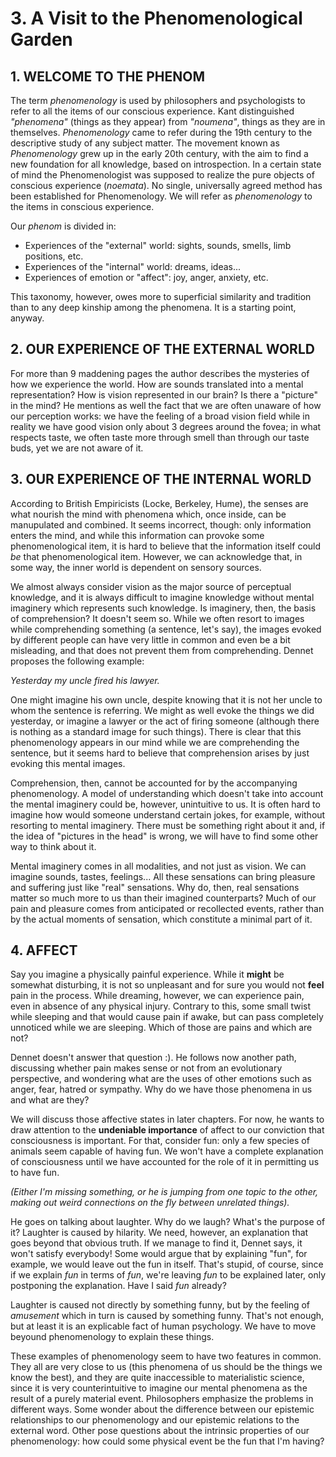 # 3. A Visit to the Phenomenological Garden

## 1. WELCOME TO THE PHENOM

The term *phenomenology* is used by philosophers and psychologists to refer to all the items of our conscious experience. Kant distinguished *"phenomena"* (things as they appear) from *"noumena"*, things as they are in themselves. *Phenomenology* came to refer during the 19th century to the descriptive study of any subject matter. The movement known as *Phenomenology* grew up in the early 20th century, with the aim to find a new foundation for all knowledge, based on introspection. In a certain state of mind the Phenomenologist was supposed to realize the pure objects of conscious experience (*noemata*). No single, universally agreed method has been established for Phenomenology. We will refer as *phenomenology* to the items in conscious experience.

Our *phenom* is divided in:

- Experiences of the "external" world: sights, sounds, smells, limb positions, etc.
- Experiences of the "internal" world: dreams, ideas...
- Experiences of emotion or "affect": joy, anger, anxiety, etc.

This taxonomy, however, owes more to superficial similarity and tradition than to any deep kinship among the phenomena. It is a starting point, anyway.

## 2. OUR EXPERIENCE OF THE EXTERNAL WORLD

For more than 9 maddening pages the author describes the mysteries of how we experience the world. How are sounds translated into a mental representation? How is vision represented in our brain? Is there a "picture" in the mind? He mentions as well the fact that we are often unaware of how our perception works: we have the feeling of a broad vision field while in reality we have good vision only about 3 degrees around the fovea; in what respects taste, we often taste more through smell than through our taste buds, yet we are not aware of it.

## 3. OUR EXPERIENCE OF THE INTERNAL WORLD

According to British Empiricists (Locke, Berkeley, Hume), the senses are what nourish the mind with phenomena which, once inside, can be manupulated and combined. It seems incorrect, though: only information enters the mind, and while this information can provoke some phenomenological item, it is hard to believe that the information itself could *be* that phenomenological item. However, we can acknowledge that, in some way, the inner world is dependent on sensory sources.

We almost always consider vision as the major source of perceptual knowledge, and it is always difficult to imagine knowledge without mental imaginery which represents such knowledge. Is imaginery, then, the basis of comprehension? It doesn't seem so. While we often resort to images while comprehending something (a sentence, let's say), the images evoked by different people can have very little in common and even be a bit misleading, and that does not prevent them from comprehending. Dennet proposes the following example:

*Yesterday my uncle fired his lawyer.*

One might imagine his own uncle, despite knowing that it is not her uncle to whom the sentence is referring. We might as well evoke the things we did yesterday, or imagine a lawyer or the act of firing someone (although there is nothing as a standard image for such things). There is clear that this phenomenology appears in our mind while we are comprehending the sentence, but it seems hard to believe that comprehension arises by just evoking this mental images.

Comprehension, then, cannot be accounted for by the accompanying phenomenology. A model of understanding which doesn't take into account the mental imaginery could be, however, unintuitive to us. It is often hard to imagine how would someone understand certain jokes, for example, without resorting to mental imaginery. There must be something right about it and, if the idea of "pictures in the head" is wrong, we will have to find some other way to think about it.

Mental imaginery comes in all modalities, and not just as vision. We can imagine sounds, tastes, feelings... All these sensations can bring pleasure and suffering just like "real" sensations. Why do, then, real sensations matter so much more to us than their imagined counterparts? Much of our pain and pleasure comes from anticipated or recollected events, rather than by the actual moments of sensation, which constitute a minimal part of it.

## 4. AFFECT

Say you imagine a physically painful experience. While it **might** be somewhat disturbing, it is not so unpleasant and for sure you would not **feel** pain in the process. While dreaming, however, we can experience pain, even in absence of any physical injury. Contrary to this, some small twist while sleeping and that would cause pain if awake, but can pass completely unnoticed while we are sleeping. Which of those are pains and which are not?

Dennet doesn't answer that question :). He follows now another path, discussing whether pain makes sense or not from an evolutionary perspective, and wondering what are the uses of other emotions such as anger, fear, hatred or sympathy. Why do we have those phenomena in us and what are they?

We will discuss those affective states in later chapters. For now, he wants to draw attention to the **undeniable importance** of affect to our conviction that consciousness is important. For that, consider fun: only a few species of animals seem capable of having fun. We won't have a complete explanation of consciousness until we have accounted for the role of it in permitting us to have fun.

*(Either I'm missing something, or he is jumping from one topic to the other, making out weird connections on the fly between unrelated things).*

He goes on talking about laughter. Why do we laugh? What's the purpose of it? Laughter is caused by hilarity. We need, however, an explanation that goes beyond that obvious truth. If we manage to find it, Dennet says, it won't satisfy everybody! Some would argue that by explaining "fun", for example, we would leave out the fun in itself. That's stupid, of course, since if we explain *fun* in terms of *fun*, we're leaving *fun* to be explained later, only postponing the explanation. Have I said *fun* already?

Laughter is caused not directly by something funny, but by the feeling of *amusement* which in turn is caused by something funny. That's not enough, but at least it is an explicable fact of human psychology. We have to move beyound phenomenology to explain these things.

These examples of phenomenology seem to have two features in common. They all are very close to us (this phenomena of us should be the things we know the best), and they are quite inaccessible to materialistic science, since it is very counterintuitive to imagine our mental phenomena as the result of a purely material event. Philosophers emphasize the problems in different ways. Some wonder about the difference between our epistemic relationships to our phenomenology and our epistemic relations to the external word. Other pose questions about the intrinsic properties of our phenomenology: how could some physical event be the fun that I'm having?
